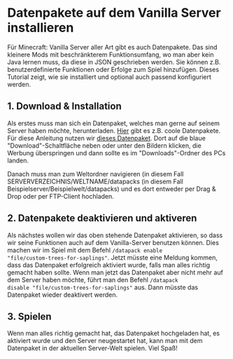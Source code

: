 # Datenpakete auf dem Vanilla Server installieren

Für Minecraft: Vanilla Server aller Art gibt es auch Datenpakete. Das sind kleinere Mods mit beschränkterem Funktionsumfang, wo man aber kein Java lernen muss, da diese in JSON geschrieben werden. Sie können z.B. benutzerdefinierte Funktionen oder Erfolge zum Spiel hinzufügen. Dieses Tutorial zeigt, wie sie installiert und optional auch passend konfiguriert werden.

## 1. Download & Installation

Als erstes muss man sich ein Datenpaket, welches man gerne auf seinem Server haben möchte, herunterladen. [Hier](https://planetminecraft.com) gibt es z.B. coole Datenpakete. Für diese Anleitung nutzen wir [dieses Datenpaket](https://www.planetminecraft.com/data-pack/custom-trees-from-saplings/). Dort auf die blaue "Download"-Schaltfläche neben oder unter den Bildern klicken, die Werbung überspringen und dann sollte es im "Downloads"-Ordner des PCs landen.

Danach muss man zum Weltordner navigieren (in diesem Fall SERVERVERZEICHNIS/WELTNAME/datapacks (in diesem Fall Beispielserver/Beispielwelt/datapacks) und es dort entweder per Drag & Drop oder per FTP-Client hochladen.

## 2. Datenpakete deaktivieren und aktiveren

Als nächstes wollen wir das oben stehende Datenpaket aktivieren, so dass wir seine Funktionen auch auf dem Vanilla-Server benutzen können. Dies machen wir im Spiel mit dem Befehl <code>/datapack enable "file/custom-trees-for-saplings"</code>. Jetzt müsste eine Meldung kommen, dass das Datenpaket erfolgreich aktiviert wurde, falls man alles richtig gemacht haben sollte. Wenn man jetzt das Datenpaket aber nicht mehr auf dem Server haben möchte, führt man den Befehl <code>/datapack disable "file/custom-trees-for-saplings"</code> aus. Dann müsste das Datenpaket wieder deaktivert werden.

## 3. Spielen

Wenn man alles richtig gemacht hat, das Datenpaket hochgeladen hat, es aktiviert wurde und den Server neugestartet hat, kann man mit dem Datenpaket in der aktuellen Server-Welt spielen. Viel Spaß!
